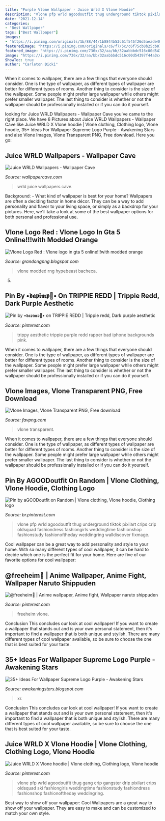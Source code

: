 ```yaml
---
title: "Purple Vlone Wallpaper - Juice Wrld X Vlone Hoodie"
description: "Vlone pfp wrld agoodoutfit thug underground tiktok pixilart crips crip oldsquad fashiondress fashiongirls weddingtime fashionshop fashionstudy fashionoftheday weddingring walldiscover fixmage"
date: "2021-12-14"
categories:
- "Best Wallpaper"
tags: ["Best Wallpaper"]
images:
- "https://i.pinimg.com/originals/1b/88/44/1b8844b53c61f545f26d5aeade40dbc2.jpg"
featuredImage: "https://i.pinimg.com/originals/c6/f7/5c/c6f75cb0b25cb07343813da5e0f9a272.jpg"
featured_image: "https://i.pinimg.com/736x/32/aa/bb/32aabbbdc516c00d54397f44a3cc2e23.jpg"
image: "https://i.pinimg.com/736x/32/aa/bb/32aabbbdc516c00d54397f44a3cc2e23.jpg"
ShowToc: true
author: "Carleton Dicki"
---
```



When it comes to wallpaper, there are a few things that everyone should consider. One is the type of wallpaper, as different types of wallpaper are better for different types of rooms. Another thing to consider is the size of the wallpaper. Some people might prefer large wallpaper while others might prefer smaller wallpaper. The last thing to consider is whether or not the wallpaper should be professionally installed or if you can do it yourself.

	

		
looking for Juice WRLD Wallpapers - Wallpaper Cave you've came to the right place. We have 8 Pictures about Juice WRLD Wallpapers - Wallpaper Cave like Juice WRLD X Vlone hoodie | Vlone clothing, Clothing logo, Vlone hoodie, 35+ Ideas For Wallpaper Supreme Logo Purple - Awakening Stars and also Vlone Images, Vlone Transparent PNG, Free download. Here you go:
		
    
## Juice WRLD Wallpapers - Wallpaper Cave

<img loading=lazy src="https://wallpapercave.com/wp/wp3052085.jpg" onerror="this.onerror=null;this.src='https://tse2.mm.bing.net/th?id=OIP.Sn3DVdGVgJxasscCE4D2PAHaHa&amp;pid=15.1';" alt="Juice WRLD Wallpapers - Wallpaper Cave">

_Source: wallpapercave.com_

>wrld juice wallpapers cave. 

	

Background: - What kind of wallpaper is best for your home?
Wallpapers are often a deciding factor in home décor. They can be a way to add personality and flavor to your living space, or simply as a backdrop for your pictures. Here, we'll take a look at some of the best wallpaper options for both personal and professional use.

    
## Vlone Logo Red : Vlone Logo In Gta 5 Online!!!with Modded Orange

<img loading=lazy src="https://i.pinimg.com/originals/c6/f7/5c/c6f75cb0b25cb07343813da5e0f9a272.jpg" onerror="this.onerror=null;this.src='https://tse1.mm.bing.net/th?id=OIP.3GnldajGDmls4wChZD3JeAHaNK&amp;pid=15.1';" alt="Vlone Logo Red : Vlone logo in gta 5 online!!!with modded orange">

_Source: grandongpng.blogspot.com_

>vlone modded rng hypebeast bacheca. 

	

5.

    
## Pin By •𝖉𝖆𝖕𝖎𝖒𝖕🦋• On TRIPPIE REDD | Trippie Redd, Dark Purple Aesthetic

<img loading=lazy src="https://i.pinimg.com/originals/5b/2a/57/5b2a5705db8862a63c162cae25b802b4.jpg" onerror="this.onerror=null;this.src='https://tse2.mm.bing.net/th?id=OIP.AJwkLJv8IzajJpn68YfJMgHaMb&amp;pid=15.1';" alt="Pin by •𝖉𝖆𝖕𝖎𝖒𝖕🦋• on TRIPPIE REDD | Trippie redd, Dark purple aesthetic">

_Source: pinterest.com_

>trippy aesthetic trippie purple redd rapper bad iphone backgrounds pink. 

	

When it comes to wallpaper, there are a few things that everyone should consider. One is the type of wallpaper, as different types of wallpaper are better for different types of rooms. Another thing to consider is the size of the wallpaper. Some people might prefer large wallpaper while others might prefer smaller wallpaper. The last thing to consider is whether or not the wallpaper should be professionally installed or if you can do it yourself.

    
## Vlone Images, Vlone Transparent PNG, Free Download

<img loading=lazy src="https://img.favpng.com/9/13/18/t-shirt-vlone-logo-supreme-design-png-favpng-KwtkX91aAuiqWiWHbm5VJVkAT_t.jpg" onerror="this.onerror=null;this.src='https://tse3.mm.bing.net/th?id=OIP.GcPjfISK54_XPaX9GdjP4QAAAA&amp;pid=15.1';" alt="Vlone Images, Vlone Transparent PNG, Free download">

_Source: favpng.com_

>vlone transparent. 

	

When it comes to wallpaper, there are a few things that everyone should consider. One is the type of wallpaper, as different types of wallpaper are better for different types of rooms. Another thing to consider is the size of the wallpaper. Some people might prefer large wallpaper while others might prefer smaller wallpaper. The last thing to consider is whether or not the wallpaper should be professionally installed or if you can do it yourself.

    
## Pin By AGOODoutfit On Random | Vlone Clothing, Vlone Hoodie, Clothing Logo

<img loading=lazy src="https://i.pinimg.com/736x/27/c2/f5/27c2f5bbcf716cfa5107f2dee7627667.jpg" onerror="this.onerror=null;this.src='https://tse2.mm.bing.net/th?id=OIP.tCxBo-Z2nnnDihe5l2WgCAHaJJ&amp;pid=15.1';" alt="Pin by aGOODoutfit on Random | Vlone clothing, Vlone hoodie, Clothing logo">

_Source: br.pinterest.com_

>vlone pfp wrld agoodoutfit thug underground tiktok pixilart crips crip oldsquad fashiondress fashiongirls weddingtime fashionshop fashionstudy fashionoftheday weddingring walldiscover fixmage. 

	

Cool wallpaper can be a great way to add personality and style to your home. With so many different types of cool wallpaper, it can be hard to decide which one is the perfect fit for your home. Here are five of our favorite options for cool wallpaper: 

    
## @freeheim📜 | Anime Wallpaper, Anime Fight, Wallpaper Naruto Shippuden

<img loading=lazy src="https://i.pinimg.com/originals/1b/88/44/1b8844b53c61f545f26d5aeade40dbc2.jpg" onerror="this.onerror=null;this.src='https://tse2.mm.bing.net/th?id=OIP.cq-FpG1-Xil_5ImdYigUNQHaHL&amp;pid=15.1';" alt="@freeheim📜 | Anime wallpaper, Anime fight, Wallpaper naruto shippuden">

_Source: pinterest.com_

>freeheim vlone. 

	

Conclusion
This concludes our look at cool wallpaper! If you want to create a wallpaper that stands out and is your own personal statement, then it's important to find a wallpaper that is both unique and stylish. There are many different types of cool wallpaper available, so be sure to choose the one that is best suited for your taste.

    
## 35+ Ideas For Wallpaper Supreme Logo Purple - Awakening Stars

<img loading=lazy src="https://i.pinimg.com/originals/d2/cf/09/d2cf0939769abb05b38bbcb85f4062a8.jpg" onerror="this.onerror=null;this.src='https://tse4.mm.bing.net/th?id=OIP.Om0PHGuWpUJswsnPZgiIWwHaLH&amp;pid=15.1';" alt="35+ Ideas For Wallpaper Supreme Logo Purple - Awakening Stars">

_Source: awakeningstars.blogspot.com_

>xr. 

	

Conclusion
This concludes our look at cool wallpaper! If you want to create a wallpaper that stands out and is your own personal statement, then it's important to find a wallpaper that is both unique and stylish. There are many different types of cool wallpaper available, so be sure to choose the one that is best suited for your taste.

    
## Juice WRLD X Vlone Hoodie | Vlone Clothing, Clothing Logo, Vlone Hoodie

<img loading=lazy src="https://i.pinimg.com/736x/32/aa/bb/32aabbbdc516c00d54397f44a3cc2e23.jpg" onerror="this.onerror=null;this.src='https://tse1.mm.bing.net/th?id=OIP.jFJUn6FhNLwbfaNRYUlW6AHaJJ&amp;pid=15.1';" alt="Juice WRLD X Vlone hoodie | Vlone clothing, Clothing logo, Vlone hoodie">

_Source: pinterest.com_

>vlone pfp wrld agoodoutfit thug gang crip gangster drip pixilart crips oldsquad ski fashiongirls weddingtime fashionstudy fashiondress fashionshop fashionoftheday weddingring. 

	

Best way to show off your wallpaper:
Cool Wallpapers are a great way to show off your wallpaper. They are easy to make and can be customized to match your own style.

